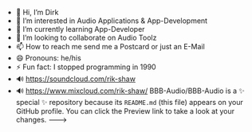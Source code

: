 - 👋 Hi, I’m Dirk
- 👀 I’m interested in Audio Applications & App-Development
- 🌱 I’m currently learning App-Developer
- 💞️ I’m looking to collaborate on Audio Toolz
- 📫 How to reach me send me a Postcard or just an E-Mail
- 😄 Pronouns: he/his
- ⚡ Fun fact: I stopped programming in 1990
- 🔊 https://soundcloud.com/rik-shaw
- 🔊 https://www.mixcloud.com/rik-shaw/
BBB-Audio/BBB-Audio is a ✨ special ✨ repository because its `README.md` (this file) appears on your GitHub profile.
You can click the Preview link to take a look at your changes.
--->

